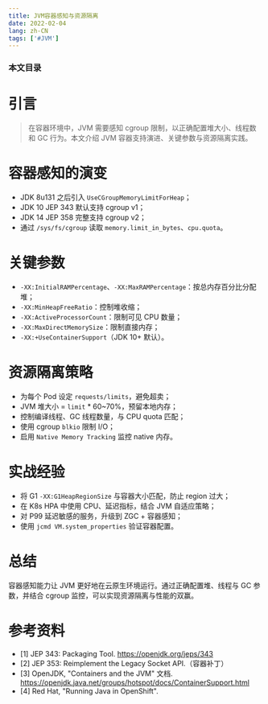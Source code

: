```yaml
---
title: JVM容器感知与资源隔离
date: 2022-02-04
lang: zh-CN
tags: ['#JVM']
---
```


### 本文目录
<!-- toc -->

# 引言
> 在容器环境中，JVM 需要感知 cgroup 限制，以正确配置堆大小、线程数和 GC 行为。本文介绍 JVM 容器支持演进、关键参数与资源隔离实践。

# 容器感知的演变
- JDK 8u131 之后引入 `UseCGroupMemoryLimitForHeap`；
- JDK 10 JEP 343 默认支持 cgroup v1；
- JDK 14 JEP 358 完整支持 cgroup v2；
- 通过 `/sys/fs/cgroup` 读取 `memory.limit_in_bytes`、`cpu.quota`。

# 关键参数
- `-XX:InitialRAMPercentage`、`-XX:MaxRAMPercentage`：按总内存百分比分配堆；
- `-XX:MinHeapFreeRatio`：控制堆收缩；
- `-XX:ActiveProcessorCount`：限制可见 CPU 数量；
- `-XX:MaxDirectMemorySize`：限制直接内存；
- `-XX:+UseContainerSupport`（JDK 10+ 默认）。

# 资源隔离策略
- 为每个 Pod 设定 `requests/limits`，避免超卖；
- JVM 堆大小 = `limit` * 60~70%，预留本地内存；
- 控制编译线程、GC 线程数量，与 CPU quota 匹配；
- 使用 cgroup `blkio` 限制 I/O；
- 启用 `Native Memory Tracking` 监控 native 内存。

# 实战经验
- 将 G1 `-XX:G1HeapRegionSize` 与容器大小匹配，防止 region 过大；
- 在 K8s HPA 中使用 CPU、延迟指标，结合 JVM 自适应策略；
- 对 P99 延迟敏感的服务，升级到 ZGC + 容器感知；
- 使用 `jcmd VM.system_properties` 验证容器配置。

# 总结
容器感知能力让 JVM 更好地在云原生环境运行。通过正确配置堆、线程与 GC 参数，并结合 cgroup 监控，可以实现资源隔离与性能的双赢。

# 参考资料
- [1] JEP 343: Packaging Tool. https://openjdk.org/jeps/343
- [2] JEP 353: Reimplement the Legacy Socket API.（容器补丁）
- [3] OpenJDK, "Containers and the JVM" 文档. https://openjdk.java.net/groups/hotspot/docs/ContainerSupport.html
- [4] Red Hat, "Running Java in OpenShift".
